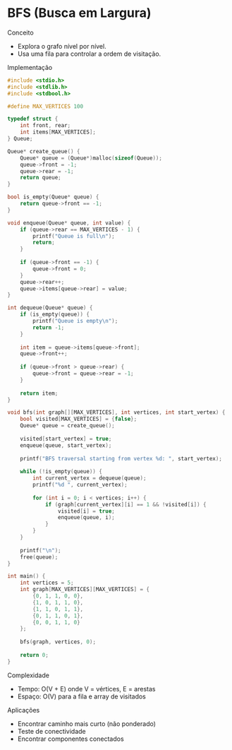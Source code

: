 # BFS (Busca em Largura)

Conceito
- Explora o grafo nível por nível.
- Usa uma fila para controlar a ordem de visitação.

Implementação
```c
#include <stdio.h>
#include <stdlib.h>
#include <stdbool.h>

#define MAX_VERTICES 100

typedef struct {
    int front, rear;
    int items[MAX_VERTICES];
} Queue;

Queue* create_queue() {
    Queue* queue = (Queue*)malloc(sizeof(Queue));
    queue->front = -1;
    queue->rear = -1;
    return queue;
}

bool is_empty(Queue* queue) {
    return queue->front == -1;
}

void enqueue(Queue* queue, int value) {
    if (queue->rear == MAX_VERTICES - 1) {
        printf("Queue is full\n");
        return;
    }
    
    if (queue->front == -1) {
        queue->front = 0;
    }
    queue->rear++;
    queue->items[queue->rear] = value;
}

int dequeue(Queue* queue) {
    if (is_empty(queue)) {
        printf("Queue is empty\n");
        return -1;
    }
    
    int item = queue->items[queue->front];
    queue->front++;
    
    if (queue->front > queue->rear) {
        queue->front = queue->rear = -1;
    }
    
    return item;
}

void bfs(int graph[][MAX_VERTICES], int vertices, int start_vertex) {
    bool visited[MAX_VERTICES] = {false};
    Queue* queue = create_queue();
    
    visited[start_vertex] = true;
    enqueue(queue, start_vertex);
    
    printf("BFS traversal starting from vertex %d: ", start_vertex);
    
    while (!is_empty(queue)) {
        int current_vertex = dequeue(queue);
        printf("%d ", current_vertex);
        
        for (int i = 0; i < vertices; i++) {
            if (graph[current_vertex][i] == 1 && !visited[i]) {
                visited[i] = true;
                enqueue(queue, i);
            }
        }
    }
    
    printf("\n");
    free(queue);
}

int main() {
    int vertices = 5;
    int graph[MAX_VERTICES][MAX_VERTICES] = {
        {0, 1, 1, 0, 0},
        {1, 0, 1, 1, 0},
        {1, 1, 0, 1, 1},
        {0, 1, 1, 0, 1},
        {0, 0, 1, 1, 0}
    };
    
    bfs(graph, vertices, 0);
    
    return 0;
}
```

Complexidade
- Tempo: O(V + E) onde V = vértices, E = arestas
- Espaço: O(V) para a fila e array de visitados

Aplicações
- Encontrar caminho mais curto (não ponderado)
- Teste de conectividade
- Encontrar componentes conectados